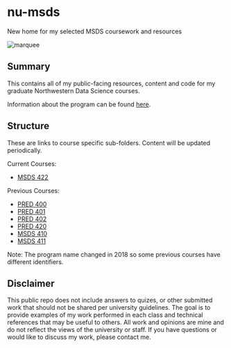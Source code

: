 # nu-msds

New home for my selected MSDS coursework and resources

![marquee](https://s3-us-west-2.amazonaws.com/andrewdavidknight.com/images/NU_DataScience_marquee.PNG)

## Summary

This contains all of my public-facing resources, content and code for my graduate Northwestern Data Science courses.

Information about the program can be found [here](https://sps.northwestern.edu/masters/data-science/).

## Structure

These are links to course specific sub-folders. Content will be updated periodically.

Current Courses:

* [MSDS 422](https://github.com/knightman/nu-msds/tree/master/422)

Previous Courses:

* [PRED 400](https://github.com/knightman/predict-400)
* [PRED 401](https://github.com/knightman/nu-msds/tree/master/401)
* [PRED 402](https://github.com/knightman/nu-msds/tree/master/402)
* [PRED 420](https://github.com/knightman/nu-msds/tree/master/420)
* [MSDS 410](https://github.com/knightman/nu-msds/tree/master/410)
* [MSDS 411](https://github.com/knightman/nu-msds/tree/master/411)

Note: The program name changed in 2018 so some previous courses have different identifiers.

## Disclaimer

This public repo does not include answers to quizes, or other submitted work that should not be shared per university guidelines. The goal is to provide examples of my work performed in each class and technical references that may be useful to others. All work and opinions are mine and do not reflect the views of the university or staff. If you have questions or would like to discuss my work, please contact me.
